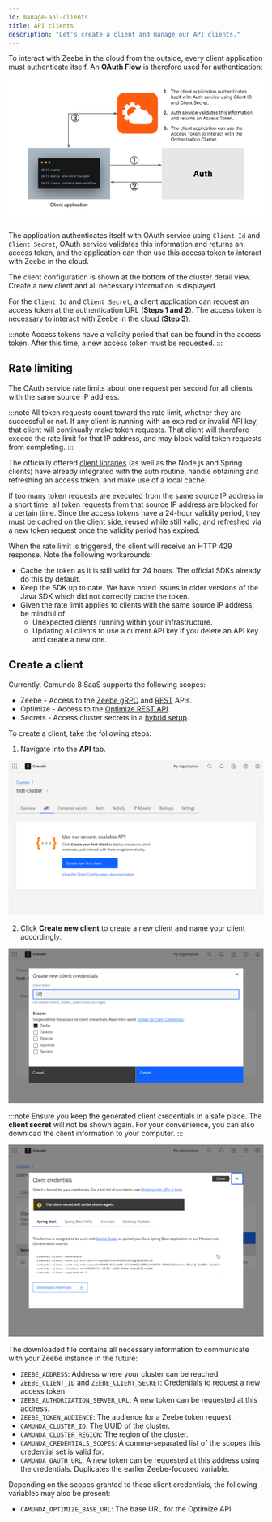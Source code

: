 ```yaml
---
id: manage-api-clients
title: API clients
description: "Let's create a client and manage our API clients."
---
```


To interact with Zeebe in the cloud from the outside, every client application must authenticate itself. An **OAuth Flow** is therefore used for authentication:

![auth-flow](./img/client-auth.png)

The application authenticates itself with OAuth service using `Client Id` and `Client Secret`, OAuth service validates this information and returns an access token, and the application can then use this access token to interact with Zeebe in the cloud.

The client configuration is shown at the bottom of the cluster detail view. Create a new client and all necessary information is displayed.

For the `Client Id` and `Client Secret`, a client application can request an access token at the authentication URL (**Steps 1 and 2**). The access token is necessary to interact with Zeebe in the cloud (**Step 3**).

:::note
Access tokens have a validity period that can be found in the access token. After this time, a new access token must be requested.
:::

## Rate limiting

The OAuth service rate limits about one request per second for all clients with the same source IP address.

:::note
All token requests count toward the rate limit, whether they are successful or not. If any client is running with an expired or invalid API key, that client will continually make token requests. That client will therefore exceed the rate limit for that IP address, and may block valid token requests from completing.
:::

The officially offered [client libraries](/apis-tools/working-with-apis-tools.md) (as well as the Node.js and Spring clients) have already integrated with the auth routine, handle obtaining and refreshing an access token, and make use of a local cache.

If too many token requests are executed from the same source IP address in a short time, all token requests from that source IP address are blocked for a certain time. Since the access tokens have a 24-hour validity period, they must be cached on the client side, reused while still valid, and refreshed via a new token request once the validity period has expired.

When the rate limit is triggered, the client will receive an HTTP 429 response. Note the following workarounds:

- Cache the token as it is still valid for 24 hours. The official SDKs already do this by default.
- Keep the SDK up to date. We have noted issues in older versions of the Java SDK which did not correctly cache the token.
- Given the rate limit applies to clients with the same source IP address, be mindful of:
  - Unexpected clients running within your infrastructure.
  - Updating all clients to use a current API key if you delete an API key and create a new one.

## Create a client

Currently, Camunda 8 SaaS supports the following scopes:

- Zeebe - Access to the [Zeebe gRPC](/apis-tools/zeebe-api/grpc.md) and [REST](/apis-tools/camunda-api-rest/camunda-api-rest-overview.md) APIs.
- Optimize - Access to the [Optimize REST API]($optimize$/apis-tools/optimize-api/overview).
- Secrets - Access cluster secrets in a [hybrid setup](/guides/use-connectors-in-hybrid-mode.md).

To create a client, take the following steps:

1. Navigate into the **API** tab.

![cluster-details](img/cluster-detail-clients.png)

2. Click **Create new client** to create a new client and name your client accordingly.

![create-client](img/cluster-details-create-client.png)

:::note
Ensure you keep the generated client credentials in a safe place. The **client secret** will not be shown again. For your convenience, you can also download the client information to your computer.
:::

![created-client](img/cluster-details-created-client.png)

The downloaded file contains all necessary information to communicate with your Zeebe instance in the future:

- `ZEEBE_ADDRESS`: Address where your cluster can be reached.
- `ZEEBE_CLIENT_ID` and `ZEEBE_CLIENT_SECRET`: Credentials to request a new access token.
- `ZEEBE_AUTHORIZATION_SERVER_URL`: A new token can be requested at this address.
- `ZEEBE_TOKEN_AUDIENCE`: The audience for a Zeebe token request.
- `CAMUNDA_CLUSTER_ID`: The UUID of the cluster.
- `CAMUNDA_CLUSTER_REGION`: The region of the cluster.
- `CAMUNDA_CREDENTIALS_SCOPES`: A comma-separated list of the scopes this credential set is valid for.
- `CAMUNDA_OAUTH_URL`: A new token can be requested at this address using the credentials. Duplicates the earlier Zeebe-focused variable.

Depending on the scopes granted to these client credentials, the following variables may also be present:

- `CAMUNDA_OPTIMIZE_BASE_URL`: The base URL for the Optimize API.
